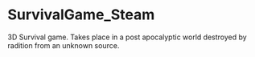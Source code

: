 # SurvivalGame_Steam
3D Survival game. Takes place in a post apocalyptic world destroyed by radition from an unknown source. 
